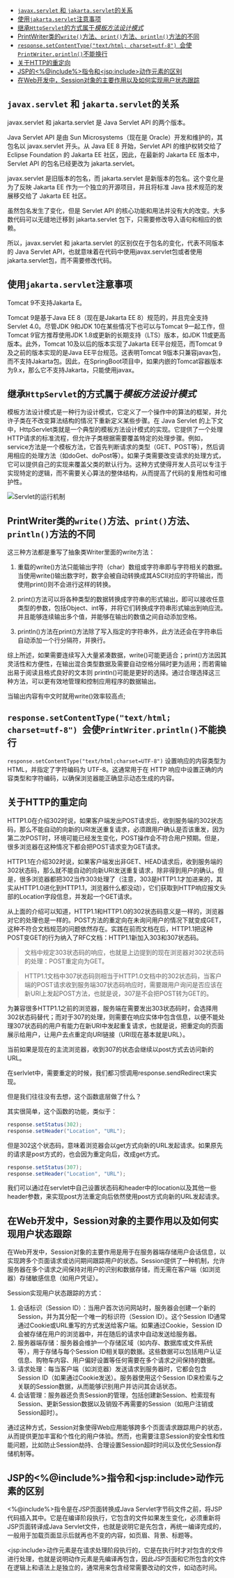 - [`javax.servlet` 和 `jakarta.servlet`的关系](#javaxservlet-和-jakartaservlet的关系)
- [使用`jakarta.servlet`注意事项](#使用jakartaservlet注意事项)
- [继承`HttpServlet`的方式属于*模板方法设计模式*](#继承httpservlet的方式属于模板方法设计模式)
- [PrintWriter类的`write()`方法、`print()`方法、`println()`方法的不同](#printwriter类的write方法print方法println方法的不同)
- [`response.setContentType("text/html; charset=utf-8") `会使`PrintWriter.println()`不能换行](#responsesetcontenttypetexthtml-charsetutf-8-会使printwriterprintln不能换行)
- [关于HTTP的重定向](#关于http的重定向)
- [JSP的\<%@include%\>指令和\<jsp:include\>动作元素的区别](#jsp的include指令和jspinclude动作元素的区别)
- [在Web开发中，Session对象的主要作用以及如何实现用户状态跟踪](#在Web开发中，Session对象的主要作用以及如何实现用户状态跟踪)


## `javax.servlet` 和 `jakarta.servlet`的关系

javax.servlet 和 jakarta.servlet 是 Java Servlet API 的两个版本。

Java Servlet API 是由 Sun Microsystems（现在是 Oracle）开发和维护的，其包名以 javax.servlet 开头。从 Java EE 8 开始，Servlet API 的维护权转交给了 Eclipse Foundation 的 Jakarta EE 社区，因此，在最新的 Jakarta EE 版本中，Servlet API 的包名已经更改为 jakarta.servlet。

javax.servlet 是旧版本的包名，而 jakarta.servlet 是新版本的包名。这个变化是为了反映 Jakarta EE 作为一个独立的开源项目，并且将标准 Java 技术规范的发展移交给了 Jakarta EE 社区。

虽然包名发生了变化，但是 Servlet API 的核心功能和用法并没有大的改变。大多数代码可以无缝地迁移到 jakarta.servlet 包下，只需要修改导入语句和相应的依赖。

所以，javax.servlet 和 jakarta.servlet 的区别仅在于包名的变化，代表不同版本的 Java Servlet API，也就意味着在代码中使用javax.servlet包或者使用jakarta.servlet包，而不需要修改代码。

## 使用`jakarta.servlet`注意事项

Tomcat 9不支持Jakarta E。

Tomcat 9是基于Java EE 8（现在是Jakarta EE 8）规范的，并且完全支持Servlet 4.0。尽管JDK 9和JDK 10在某些情况下也可以与Tomcat 9一起工作，但Tomcat 9官方推荐使用JDK 1.8或更新的长期支持（LTS）版本，如JDK 11或更高版本。此外，Tomcat 10及以后的版本实现了Jakarta EE平台规范，而Tomcat 9及之前的版本实现的是Java EE平台规范。这表明Tomcat 9版本只兼容javax包，而不支持Jakarta包。因此，在SpringBoot项目中，如果内嵌的Tomcat容器版本为9.x，那么它不支持Jakarta，只能使用javax‌。



## 继承`HttpServlet`的方式属于*模板方法设计模式*

模板方法设计模式是一种行为设计模式，它定义了一个操作中的算法的框架，并允许子类在不改变算法结构的情况下重新定义某些步骤。在 Java Servlet 的上下文中，HttpServlet类就是一个典型的模板方法设计模式的实现。它提供了一个处理HTTP请求的标准流程，但允许子类根据需要覆盖特定的处理步骤。例如，service方法是一个模板方法，它首先判断请求的类型（GET、POST等），然后调用相应的处理方法（如doGet、doPost等）。如果子类需要改变请求的处理方式，它可以提供自己的实现来覆盖父类的默认行为。这种方式使得开发人员可以专注于实现特定的逻辑，而不需要关心算法的整体结构，从而提高了代码的复用性和可维护性‌。

![Servlet的运行机制](https://img.picgo.net/2024/09/11/Servletc3f4fa1bccc4fce0.jpg)

## PrintWriter类的`write()`方法、`print()`方法、`println()`方法的不同

这三种方法都是重写了抽象类Writer里面的write方法：

1. 重载的write()方法只能输出字符（char）数组或字符串即与字符相关的数据。当使用write()输出数字时，数字会被自动转换成其ASCII对应的字符输出，而使用print()则不会进行这样的转换。

2. print()方法可以将各种类型的数据转换成字符串的形式输出，即可以接收任意类型的参数，包括Object、int等，并将它们转换成字符串形式输出到响应流。并且能够连续输出多个值，并能够在输出的数值之间自动添加空格。

3. println()方法在print()方法除了写入指定的字符串外，此方法还会在字符串后自动添加一个行分隔符，并换行。

综上所述，如果需要连续写入大量紧凑数据，write()可能更适合；print()方法因其灵活性和方便性，在输出混合类型数据及需要自动空格分隔时更为适用；而若需输出易于阅读且格式良好的文本则 println()可能是更好的选择。通过合理选择这三种方法，可以更有效地管理和控制应用程序的数据输出。

当输出内容有中文时就用write()效率较高点; 



## `response.setContentType("text/html; charset=utf-8") `会使`PrintWriter.println()`不能换行

`response.setContentType("text/html;charset=UTF-8")` 设置响应的内容类型为 HTML，并指定了字符编码为 UTF-8。这通常用于在 HTTP 响应中设置正确的内容类型和字符编码，以确保浏览器能正确显示动态生成的内容。



## 关于HTTP的重定向

HTTP1.0在介绍302时说，如果客户端发出POST请求后，收到服务端的302状态码，那么不能自动的向新的URI发送重复请求，必须跟用户确认是否该重发，因为第二次POST时，环境可能已经发生变化，POST操作会不符合用户预期。但是，很多浏览器在这种情况下都会把POST请求变为GET请求。

HTTP1.1在介绍302时说，如果客户端发出非GET、HEAD请求后，收到服务端的302状态码，那么就不能自动的向新URI发送重复请求，除非得到用户的确认。但是，很多浏览器都把302当作303处理了（注意，303是HTTP1.1才加进来的，其实从HTTP1.0进化到HTTP1.1，浏览器什么都没动），它们获取到HTTP响应报文头部的Location字段信息，并发起一个GET请求。

 从上面的介绍可以知道，HTTP1.1和HTTP1.0的302状态码意义是一样的，浏览器对它的处理也是一样的。POST方法的重定向在未询问用户的情况下就变成GET，这种不符合文档规范的问题依然存在。实践在前而文档在后，HTTP1.1把这种POST变GET的行为纳入了RFC文档：HTTP1.1新加入303和307状态码。

> 文档中规定303状态码的响应，也就是上边提到的现在浏览器对302状态码的处理：POST重定向为GET。

> HTTP1.1文档中307状态码则相当于HTTP1.0文档中的302状态码，当客户端的POST请求收到服务端307状态码响应时，需要跟用户询问是否应该在新URI上发起POST方法，也就是说，307是不会把POST转为GET的。

为兼容很多HTTP1.1之前的浏览器，服务端在需要发出303状态码时，会选择用302状态码替代；而对于307的处理，则需要在响应实体中包含信息，以便不能处理307状态码的用户有能力在新URI中发起重复请求，也就是说，把重定向的页面展示给用户，让用户去点重定向URI链接（URI现在基本就是URL）。

当前如果是现在的主流浏览器，收到307的状态会继续以post方式去访问新的URL。

在serlvlet中，需要重定的时候，我们都习惯调用response.sendRedirect来实现。

但是我们往往没有去想，这个函数底层做了什么？

其实很简单，这个函数的功能，类似于：

```java
response.setStatus(302);  
response.setHeader("Location", "URL");
```

但是302这个状态码，意味着浏览器会以get方式向新的URL发起请求。如果原先的请求是post方式的，也会因为重定向后，改成get方式。

```java
response.setStatus(307);  
response.setHeader("Location", "URL");  
```

我们可以通过在servlet中自己设置状态码和header中的location以及其他一些header参数，来实现post方法重定向后依然使用post方式向新的URL发起请求。


## 在Web开发中，Session对象的主要作用以及如何实现用户状态跟踪

在Web开发中，Session对象的主要作用是用于在服务器端存储用户会话信息，以实现跨多个页面请求或访问期间跟踪用户的状态。Session提供了一种机制，允许服务器在多个请求之间保持对用户的识别和数据存储，而无需在客户端（如浏览器）存储敏感信息（如用户凭证）。

Session实现用户状态跟踪的方式：

1. 会话标识（Session ID）：当用户首次访问网站时，服务器会创建一个新的Session，并为其分配一个唯一的标识符（Session ID）。这个Session ID通常通过Cookie或URL重写的方式发送给客户端。如果通过Cookie，Session ID会被存储在用户的浏览器中，并在随后的请求中自动发送给服务器。
2. 服务器端存储：服务器会维护一个存储区域（如内存、数据库或文件系统等），用于存储与每个Session ID相关联的数据。这些数据可以包括用户认证信息、购物车内容、用户偏好设置等任何需要在多个请求之间保持的数据。
3. 请求处理：每当客户端（如浏览器）发送请求到服务器时，它都会包含Session ID（如果通过Cookie发送）。服务器使用这个Session ID来检索与之关联的Session数据，从而能够识别用户并访问其会话状态。
4. 会话管理：服务器还负责Session的管理，包括创建新Session、检索现有Session、更新Session数据以及销毁不再需要的Session（如用户注销或Session超时）。

通过这种方式，Session对象使得Web应用能够跨多个页面请求跟踪用户的状态，从而提供更加丰富和个性化的用户体验。然而，也需要注意Session的安全性和性能问题，比如防止Session劫持、合理设置Session超时时间以及优化Session存储机制等。


## JSP的\<%@include%>指令和\<jsp:include>动作元素的区别

\<%@include%>指令是在JSP页面转换成Java Servlet字节码文件之前，将JSP代码插入其中。它是在编译阶段执行，它包含的文件如果发生变化，必须重新将JSP页面转译成Java Servlet文件，也就是说明它是先包含，再统一编译完成的，一般用于加载页面显示后就再也不变的内容，如页眉、背景、标题等。

\<jsp:include>动作元素是在请求处理阶段执行的，它是在执行时才对包含的文件进行处理，也就是说明动作元素是先编译再包含，因此JSP页面和它所包含的文件在逻辑上和语法上是独立的，通常用来包含经常需要改动的文件，如动态时间。